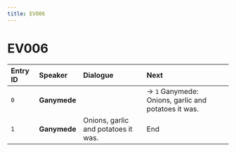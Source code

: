 ```yaml
---
title: EV006
---
```


# EV006


| Entry ID | Speaker | Dialogue | Next |
| :------- | :------ | :------- | :------------ |
| `0` | **Ganymede** |  | → `1` Ganymede: Onions, garlic and potatoes it was\. |
| `1` | **Ganymede** | Onions, garlic and potatoes it was\. | End |
